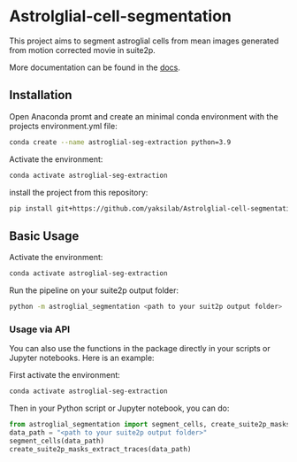 # Astrolglial-cell-segmentation

This project aims to segment astroglial cells from mean images generated from motion corrected movie in suite2p. 

More documentation can be found in the [docs](docs\README.md).

## Installation


Open Anaconda promt and create an minimal conda environment with the projects environment.yml file:

```bash
conda create --name astroglial-seg-extraction python=3.9
```

Activate the environment:

```bash
conda activate astroglial-seg-extraction
```

install the project from this repository:

```bash
pip install git+https://github.com/yaksilab/Astrolglial-cell-segmentation.git
```


## Basic Usage

Activate the environment:

```bash
conda activate astroglial-seg-extraction
```

Run the pipeline on your suite2p output folder:

```bash
python -m astroglial_segmentation <path to your suit2p output folder>
```

### Usage via API

You can also use the functions in the package directly in your scripts or Jupyter notebooks. Here is an example:

First activate the environment:

```bash
conda activate astroglial-seg-extraction
```

Then in your Python script or Jupyter notebook, you can do:

```python
from astroglial_segmentation import segment_cells, create_suite2p_masks_extract_traces
data_path = "<path to your suite2p output folder>"
segment_cells(data_path)
create_suite2p_masks_extract_traces(data_path)
```